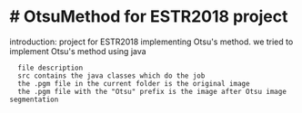 <!doctype html>
<html>

  <head>
    <title># OtsuMethod</title>    
  </head>
  <body>
    <h1># OtsuMethod for ESTR2018 project</h1>
    <p>
      introduction:
      project for ESTR2018 implementing Otsu's method.
      we tried to implement Otsu's method using java

      file description
      src contains the java classes which do the job
      the .pgm file in the current folder is the original image
      the .pgm file with the "Otsu" prefix is the image after Otsu image segmentation
    
  </body>
</html>
